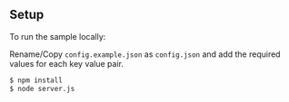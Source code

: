 ## Setup

To run the sample locally:

Rename/Copy `config.example.json` as `config.json` and add the required values for each key value pair.

```bash
$ npm install
$ node server.js
```
